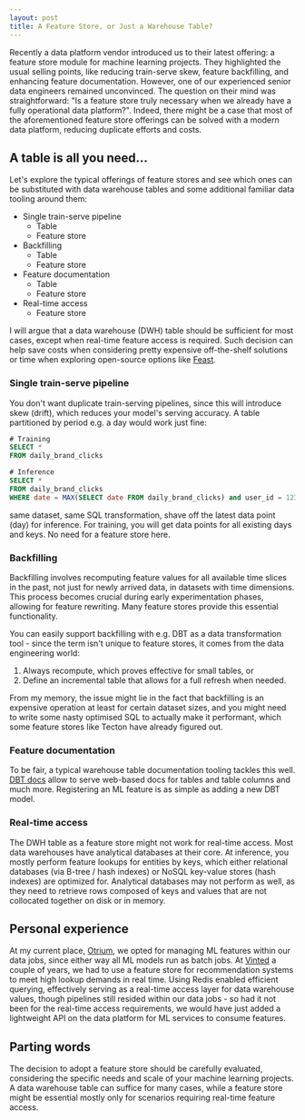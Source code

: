 ```yaml
---
layout: post
title: A Feature Store, or Just a Warehouse Table?
---
```

Recently a data platform vendor introduced us to their latest offering: a feature store module for machine learning projects. They highlighted the usual selling points, like reducing train-serve skew, feature backfilling, and enhancing feature documentation. However, one of our experienced senior data engineers remained unconvinced. The question on their mind was straightforward: "Is a feature store truly necessary when we already have a fully operational data platform?". Indeed, there might be a case that most of the aforementioned feature store offerings can be solved with a modern data platform, reducing duplicate efforts and costs.

## A table is all you need...
Let's explore the typical offerings of feature stores and see which ones can be substituted with data warehouse tables and some additional familiar data tooling around them:

* Single train-serve pipeline
  * Table
  * Feature store
* Backfilling
  * Table
  * Feature store
* Feature documentation
  * Table
  * Feature store
* Real-time access
  * Feature store

I will argue that a data warehouse (DWH) table should be sufficient for most cases, except when real-time feature access is required. Such decision can help save costs when considering pretty expensive off-the-shelf solutions or time when exploring open-source options like [Feast](https://github.com/feast-dev/feast).

### Single train-serve pipeline

You don't want duplicate train-serving pipelines, since this will introduce skew (drift), which reduces your model's serving accuracy. A table partitioned by period e.g. a day would work just fine:

```sql
# Training
SELECT *
FROM daily_brand_clicks

# Inference
SELECT *
FROM daily_brand_clicks
WHERE date = MAX(SELECT date FROM daily_brand_clicks) and user_id = 123 and brand_id = 456
```

same dataset, same SQL transformation, shave off the latest data point (day) for inference. For training, you will get data points for all existing days and keys. No need for a feature store here.

###  Backfilling

Backfilling involves recomputing feature values for all available time slices in the past, not just for newly arrived data, in datasets with time dimensions. This process becomes crucial during early experimentation phases, allowing for feature rewriting. Many feature stores provide this essential functionality.

You can easily support backfilling with e.g. DBT as a data transformation tool - since the term isn't unique to feature stores, it comes from the data engineering world:

1. Always recompute, which proves effective for small tables, or
2. Define an incremental table that allows for a full refresh when needed.

From my memory, the issue might lie in the fact that backfilling is an expensive operation at least for certain dataset sizes, and you might need to write some nasty optimised SQL to actually make it performant, which some feature stores like Tecton have already figured out.

### Feature documentation

To be fair, a typical warehouse table documentation tooling tackles this well. [DBT docs](https://docs.getdbt.com/reference/commands/cmd-docs) allow to serve web-based docs for tables and table columns and much more. Registering an ML feature is as simple as adding a new DBT model.

### Real-time access

The DWH table as a feature store might not work for real-time access. Most data warehouses have analytical databases at their core. At inference, you mostly perform feature lookups for entities by keys, which either relational databases (via B-tree / hash indexes) or NoSQL key-value stores (hash indexes) are optimized for. Analytical databases may not perform as well, as they need to retrieve rows composed of keys and values that are not collocated together on disk or in memory.

## Personal experience
At my current place, [Otrium](https://www.otrium.com/men/home), we opted for managing ML features within our data jobs, since either way all ML models run as batch jobs. At [Vinted](https://www.vinted.fr/) a couple of years, we had to use a feature store for recommendation systems to meet high lookup demands in real time. Using Redis enabled efficient querying, effectively serving as a real-time access layer for data warehouse values, though pipelines still resided within our data jobs - so had it not been for the real-time access requirements, we would have just added a lightweight API on the data platform for ML services to consume features.

## Parting words

The decision to adopt a feature store should be carefully evaluated, considering the specific needs and scale of your machine learning projects. A data warehouse table can suffice for many cases, while a feature store might be essential mostly only for scenarios requiring real-time feature access.